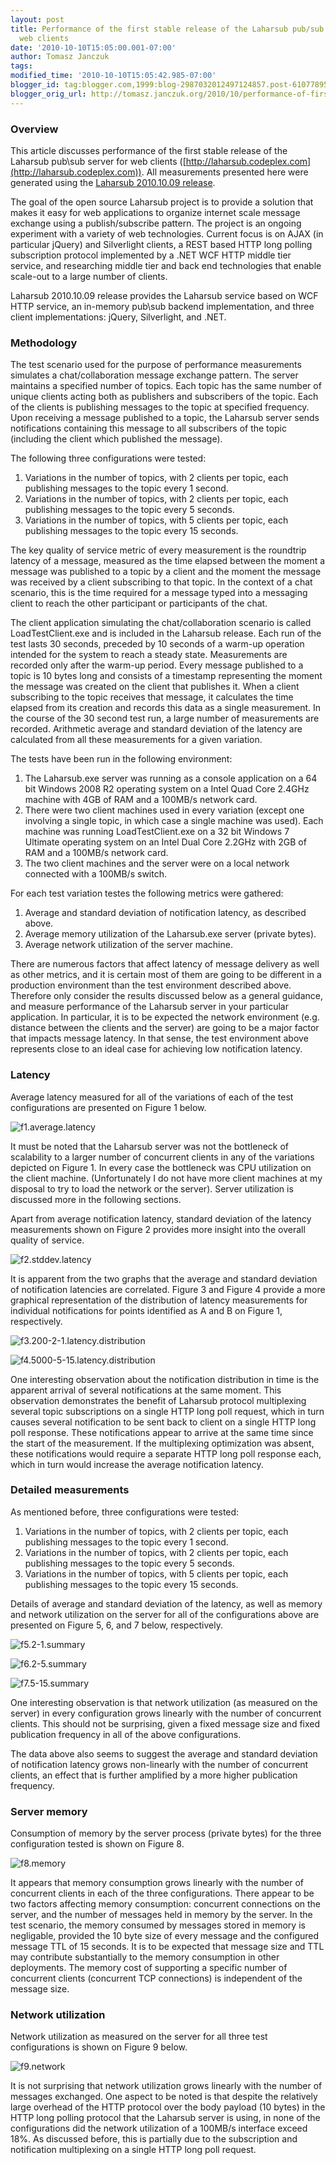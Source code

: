 ```yaml
---
layout: post
title: Performance of the first stable release of the Laharsub pub/sub service for
  web clients
date: '2010-10-10T15:05:00.001-07:00'
author: Tomasz Janczuk
tags: 
modified_time: '2010-10-10T15:05:42.985-07:00'
blogger_id: tag:blogger.com,1999:blog-2987032012497124857.post-6107789580781862756
blogger_orig_url: http://tomasz.janczuk.org/2010/10/performance-of-first-stable-release-of.html
---
```





### Overview  

This article discusses performance of the first stable release of the Laharsub pub\sub server for web clients ([http://laharsub.codeplex.com](http://laharsub.codeplex.com)). All measurements presented here were generated using the [Laharsub 2010.10.09 release](http://laharsub.codeplex.com/releases/view/53694).   

The goal of the open source Laharsub project is to provide a solution that makes it easy for web applications to organize internet scale message exchange using a publish/subscribe pattern. The project is an ongoing experiment with a variety of web technologies. Current focus is on AJAX (in particular jQuery) and Silverlight clients, a REST based HTTP long polling subscription protocol implemented by a .NET WCF HTTP middle tier service, and researching middle tier and back end technologies that enable scale-out to a large number of clients.   

Laharsub 2010.10.09 release provides the Laharsub service based on WCF HTTP service, an in-memory pub\sub backend implementation, and three client implementations: jQuery, Silverlight, and .NET.   

### Methodology  

The test scenario used for the purpose of performance measurements simulates a chat/collaboration message exchange pattern. The server maintains a specified number of topics. Each topic has the same number of unique clients acting both as publishers and subscribers of the topic. Each of the clients is publishing messages to the topic at specified frequency. Upon receiving a message published to a topic, the Laharsub server sends notifications containing this message to all subscribers of the topic (including the client which published the message).   

The following three configurations were tested:  

1. Variations in the number of topics, with 2 clients per topic, each publishing messages to the topic every 1 second.  
2. Variations in the number of topics, with 2 clients per topic, each publishing messages to the topic every 5 seconds.  
3. Variations in the number of topics, with 5 clients per topic, each publishing messages to the topic every 15 seconds.  
  

The key quality of service metric of every measurement is the roundtrip latency of a message, measured as the time elapsed between the moment a message was published to a topic by a client and the moment the message was received by a client subscribing to that topic. In the context of a chat scenario, this is the time required for a message typed into a messaging client to reach the other participant or participants of the chat.   

The client application simulating the chat/collaboration scenario is called LoadTestClient.exe and is included in the Laharsub release. Each run of the test lasts 30 seconds, preceded by 10 seconds of a warm-up operation intended for the system to reach a steady state. Measurements are recorded only after the warm-up period. Every message published to a topic is 10 bytes long and consists of a timestamp representing the moment the message was created on the client that publishes it. When a client subscribing to the topic receives that message, it calculates the time elapsed from its creation and records this data as a single measurement. In the course of the 30 second test run, a large number of measurements are recorded. Arithmetic average and standard deviation of the latency are calculated from all these measurements for a given variation.   

The tests have been run in the following environment:  

1. The Laharsub.exe server was running as a console application on a 64 bit Windows 2008 R2 operating system on a Intel Quad Core 2.4GHz machine with 4GB of RAM and a 100MB/s network card.  
2. There were two client machines used in every variation (except one involving a single topic, in which case a single machine was used). Each machine was running LoadTestClient.exe on a 32 bit Windows 7 Ultimate operating system on an Intel Dual Core 2.2GHz with 2GB of RAM and a 100MB/s network card.  
3. The two client machines and the server were on a local network connected with a 100MB/s switch.  
  

For each test variation testes the following metrics were gathered:  

1. Average and standard deviation of notification latency, as described above.  
2. Average memory utilization of the Laharsub.exe server (private bytes).  
3. Average network utilization of the server machine.  
  

There are numerous factors that affect latency of message delivery as well as other metrics, and it is certain most of them are going to be different in a production environment than the test environment described above. Therefore only consider the results discussed below as a general guidance, and measure performance of the Laharsub server in your particular application. In particular, it is to be expected the network environment (e.g. distance between the clients and the server) are going to be a major factor that impacts message latency. In that sense, the test environment above represents close to an ideal case for achieving low notification latency.   

### Latency  

Average latency measured for all of the variations of each of the test configurations are presented on Figure 1 below.   

 ![f1.average.latency](http://download.codeplex.com/Project/Download/FileDownload.aspx?ProjectName=laharsub&DownloadId=156325)  

It must be noted that the Laharsub server was not the bottleneck of scalability to a larger number of concurrent clients in any of the variations depicted on Figure 1. In every case the bottleneck was CPU utilization on the client machine. (Unfortunately I do not have more client machines at my disposal to try to load the network or the server). Server utilization is discussed more in the following sections.   

Apart from average notification latency, standard deviation of the latency measurements shown on Figure 2 provides more insight into the overall quality of service.   

 ![f2.stddev.latency](http://download.codeplex.com/Project/Download/FileDownload.aspx?ProjectName=laharsub&DownloadId=156327)  

It is apparent from the two graphs that the average and standard deviation of notification latencies are correlated. Figure 3 and Figure 4 provide a more graphical representation of the distribution of latency measurements for individual notifications for points identified as A and B on Figure 1, respectively.  

 ![f3.200-2-1.latency.distribution](http://download.codeplex.com/Project/Download/FileDownload.aspx?ProjectName=laharsub&DownloadId=156329)  

 ![f4.5000-5-15.latency.distribution](http://download.codeplex.com/Project/Download/FileDownload.aspx?ProjectName=laharsub&DownloadId=156331)  

One interesting observation about the notification distribution in time is the apparent arrival of several notifications at the same moment. This observation demonstrates the benefit of Laharsub protocol multiplexing several topic subscriptions on a single HTTP long poll request, which in turn causes several notification to be sent back to client on a single HTTP long poll response. These notifications appear to arrive at the same time since the start of the measurement. If the multiplexing optimization was absent, these notifications would require a separate HTTP long poll response each, which in turn would increase the average notification latency.   

### Detailed measurements  

As mentioned before, three configurations were tested:  

1. Variations in the number of topics, with 2 clients per topic, each publishing messages to the topic every 1 second.  
2. Variations in the number of topics, with 2 clients per topic, each publishing messages to the topic every 5 seconds.  
3. Variations in the number of topics, with 5 clients per topic, each publishing messages to the topic every 15 seconds.  
  

Details of average and standard deviation of the latency, as well as memory and network utilization on the server for all of the configurations above are presented on Figure 5, 6, and 7 below, respectively.   

 ![f5.2-1.summary](http://download.codeplex.com/Project/Download/FileDownload.aspx?ProjectName=laharsub&DownloadId=156333)  

 ![f6.2-5.summary](http://download.codeplex.com/Project/Download/FileDownload.aspx?ProjectName=laharsub&DownloadId=156335)  

 ![f7.5-15.summary](http://download.codeplex.com/Project/Download/FileDownload.aspx?ProjectName=laharsub&DownloadId=156337)  

One interesting observation is that network utilization (as measured on the server) in every configuration grows linearly with the number of concurrent clients. This should not be surprising, given a fixed message size and fixed publication frequency in all of the above configurations.   

The data above also seems to suggest the average and standard deviation of notification latency grows non-linearly with the number of concurrent clients, an effect that is further amplified by a more higher publication frequency.   

### Server memory  

Consumption of memory by the server process (private bytes) for the three configuration tested is shown on Figure 8.   

 ![f8.memory](http://download.codeplex.com/Project/Download/FileDownload.aspx?ProjectName=laharsub&DownloadId=156339)  

It appears that memory consumption grows linearly with the number of concurrent clients in each of the three configurations. There appear to be two factors affecting memory consumption: concurrent connections on the server, and the number of messages held in memory by the server. In the test scenario, the memory consumed by messages stored in memory is negligable, provided the 10 byte size of every message and the configured message TTL of 15 seconds. It is to be expected that message size and TTL may contribute substantially to the memory consumption in other deployments. The memory cost of supporting a specific number of concurrent clients (concurrent TCP connections) is independent of the message size.   

### Network utilization  

Network utilization as measured on the server for all three test configurations is shown on Figure 9 below.   

 ![f9.network](http://download.codeplex.com/Project/Download/FileDownload.aspx?ProjectName=laharsub&DownloadId=156341)  

It is not surprising that network utilization grows linearly with the number of messages exchanged. One aspect to be noted is that despite the relatively large overhead of the HTTP protocol over the body payload (10 bytes) in the HTTP long polling protocol that the Laharsub server is using, in none of the configurations did the network utilization of a 100MB/s interface exceed 18%. As discussed before, this is partially due to the subscription and notification multiplexing on a single HTTP long poll request.   